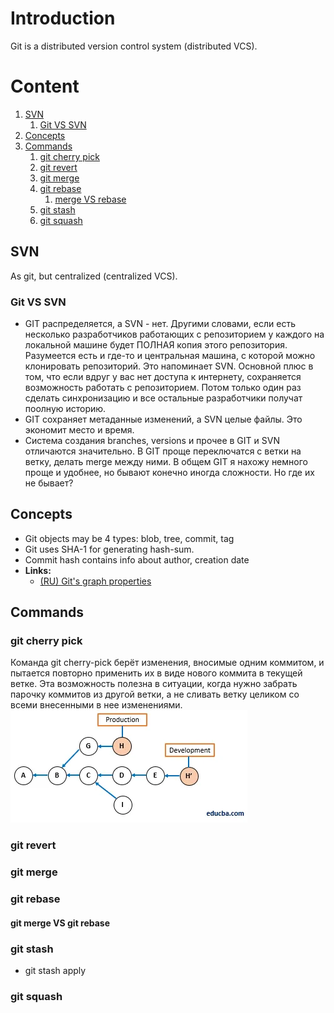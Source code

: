 # Introduction
Git is a distributed version control system (distributed VCS).

# Content
1. [SVN](#svn)
   1. [Git VS SVN](#git-vs-svn)
2. [Concepts](#concepts)
3. [Commands](#commands)
   1. [git cherry pick](#git-cherry-pick)
   2. [git revert](#git-revert)
   3. [git merge](#git-merge)
   4. [git rebase](#git-rebase)
      1. [merge VS rebase](#git-merge-vs-git-rebase)
   5. [git stash](#git-stash)
   6. [git squash](#git-squash)

## SVN
As git, but centralized (centralized VCS).

### Git VS SVN
- GIT распределяется, а SVN - нет. Другими словами, если есть несколько разработчиков работающих с репозиторием у каждого на локальной машине будет ПОЛНАЯ копия этого репозитория. Разумеется есть и где-то и центральная машина, с которой можно клонировать репозиторий. Это напоминает SVN. Основной плюс в том, что если вдруг у вас нет доступа к интернету, сохраняется возможность работать с репозиторием. Потом только один раз сделать синхронизацию и все остальные разработчики получат поолную историю.
- GIT сохраняет метаданные изменений, а SVN целые файлы. Это экономит место и время.
- Система создания branches, versions и прочее в GIT и SVN отличаются значительно. В GIT проще переключатся с ветки на ветку, делать merge между ними. В общем GIT я нахожу немного проще и удобнее, но бывают конечно иногда сложности. Но где их не бывает?

## Concepts
- Git objects may be 4 types: blob, tree, commit, tag
- Git uses SHA-1 for generating hash-sum.
- Commit hash contains info about author, creation date
- **Links:**
  - [(RU) Git's graph properties](https://habr.com/ru/post/313890/#:~:text=%D0%BA%D0%BE%D0%BF%D0%B8%D0%B8%20%D0%B8%20%D0%B8%D0%BD%D0%B4%D0%B5%D0%BA%D1%81%D0%B0-,%D0%A1%D0%B2%D0%BE%D0%B9%D1%81%D1%82%D0%B2%D0%B0%20%D0%B3%D1%80%D0%B0%D1%84%D0%B0%3A,-%E2%80%A2%20%D0%A1%D0%BE%D0%B4%D0%B5%D1%80%D0%B6%D0%B8%D0%BC%D0%BE%D0%B5%20%D1%85%D1%80%D0%B0%D0%BD%D0%B8%D1%82%D1%81%D1%8F%20%D0%B2)
## Commands

### git cherry pick
Команда git cherry-pick берёт изменения, вносимые одним коммитом, 
и пытается повторно применить их в виде нового коммита в текущей ветке. 
Эта возможность полезна в ситуации, когда нужно забрать парочку 
коммитов из другой ветки, а не сливать ветку целиком со всеми внесенными в нее изменениями.
![img.png](img.png)

### git revert

### git merge

### git rebase

#### git merge VS git rebase

### git stash

- git stash apply

### git squash